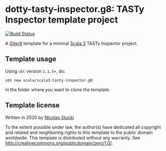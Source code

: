 dotty-tasty-inspector.g8: TASTy Inspector template project
=================
[![Build Status](https://travis-ci.com/scala/scala3-tasty-inspector.g8.svg?branch=master)](https://travis-ci.com/scala/scala3-tasty-inspector.g8)

A [Giter8][g8] template for a minimal [Scala 3] TASTy Inspector project.

Template usage
--------------
Using `sbt` version `1.1.5+`, do:
```
sbt new scala/scala3-tasty-inspector.g8
```
in the folder where you want to clone the template.

Template license
----------------
Written in 2020 by [Nicolas Stucki]

To the extent possible under law, the author(s) have dedicated all copyright and related
and neighboring rights to this template to the public domain worldwide.
This template is distributed without any warranty. See <http://creativecommons.org/publicdomain/zero/1.0/>.

[g8]: http://www.foundweekends.org/giter8/
[Scala 3]: http://dotty.epfl.ch/
[Nicolas Stucki]: https://github.com/nicolasstucki

